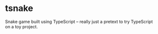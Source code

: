 # tsnake

Snake game built using TypeScript – really just a pretext to try TypeScript on a toy project.
